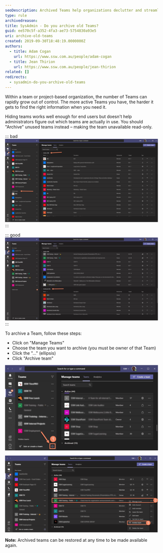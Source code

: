 ```yaml
---
seoDescription: Archived Teams help organizations declutter and streamline their Microsoft Teams experience by removing inactive or obsolete teams from view.
type: rule
archivedreason:
title: SysAdmin - Do you archive old Teams?
guid: ee570c5f-a352-4fa3-ae73-5754830a93e5
uri: archive-old-teams
created: 2019-09-30T18:48:19.0000000Z
authors:
  - title: Adam Cogan
    url: https://www.ssw.com.au/people/adam-cogan
  - title: Jean Thirion
    url: https://www.ssw.com.au/people/jean-thirion
related: []
redirects:
  - sysadmin-do-you-archive-old-teams
---
```


Within a team or project-based organization, the number of Teams can rapidly grow out of control. The more active Teams you have, the harder it gets to find the right information when you need it.

<!--endintro-->

Hiding teams works well enough for end users but doesn't help administrators figure out which teams are actually in use. You should "Archive" unused teams instead – making the team unavailable read-only.

::: bad  
![Figure: Bad example - Lots of old and test teams](old-teams-bad.png)  
:::

::: good  
![Figure: Good example - Old teams are archived](old-teams-good.jpg)  
:::

To archive a Team, follow these steps:

* Click on "Manage Teams"
* Choose the team you want to archive (you must be owner of that Team)
* Click the "..." (ellipsis)
* Click "Archive team"

![Figure: Clicking "Manage Teams"](old-teams-how1.jpg)

![Figure: Clicking "Ellipsis" | "Archive Team"](old-teams-how2.png)

**Note:** Archived teams can be restored at any time to be made available again.
